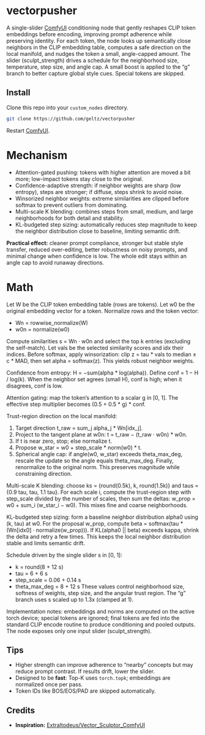 # vectorpusher

A single-slider [ComfyUI](https://github.com/comfyanonymous/ComfyUI) conditioning node that gently reshapes CLIP token embeddings before encoding, improving prompt adherence while preserving identity. For each token, the node looks up semantically close neighbors in the CLIP embedding table, computes a safe direction on the local manifold, and nudges the token a small, angle-capped amount. The slider (sculpt_strength) drives a schedule for the neighborhood size, temperature, step size, and angle cap. A small boost is applied to the “g” branch to better capture global style cues. Special tokens are skipped.

## Install

Clone this repo into your `custom_nodes` directory.
```bash
git clone https://github.com/geltz/vectorpusher
```
Restart [ComfyUI](https://github.com/comfyanonymous/ComfyUI).

# Mechanism

* Attention-gated pushing: tokens with higher attention are moved a bit more; low-impact tokens stay close to the original. 
* Confidence-adaptive strength: if neighbor weights are sharp (low entropy), steps are stronger; if diffuse, steps shrink to avoid noise. 
* Winsorized neighbor weights: extreme similarities are clipped before softmax to prevent outliers from dominating. 
* Multi-scale K blending: combines steps from small, medium, and large neighborhoods for both detail and stability. 
* KL-budgeted step sizing: automatically reduces step magnitude to keep the neighbor distribution close to baseline, limiting semantic drift.  

**Practical effect:** cleaner prompt compliance, stronger but stable style transfer, reduced over-editing, better robustness on noisy prompts, and minimal change when confidence is low. The whole edit stays within an angle cap to avoid runaway directions. 

# Math

Let W be the CLIP token embedding table (rows are tokens). Let w0 be the original embedding vector for a token. Normalize rows and the token vector:

* Wn = rowwise_normalize(W)
* w0n = normalize(w0) 

Compute similarities s = Wn · w0n and select the top k entries (excluding the self-match). Let vals be the selected similarity scores and idx their indices. Before softmax, apply winsorization: clip z = tau * vals to median ± c * MAD, then set alpha = softmax(z). This yields robust neighbor weights. 

Confidence from entropy: H = −sum(alpha * log(alpha)). Define conf = 1 − H / log(k). When the neighbor set agrees (small H), conf is high; when it disagrees, conf is low. 

Attention gating: map the token’s attention to a scalar g in [0, 1]. The effective step multiplier becomes (0.5 + 0.5 * g) * conf. 

Trust-region direction on the local manifold:

1. Target direction t_raw = sum_j alpha_j * Wn[idx_j].
2. Project to the tangent plane at w0n: t = t_raw − (t_raw · w0n) * w0n.
3. If t is near zero, stop; else normalize t.
4. Propose w_star = w0 + step_scale * norm(w0) * t.
5. Spherical angle cap: if angle(w0, w_star) exceeds theta_max_deg, rescale the update so the angle equals theta_max_deg.
   Finally, renormalize to the original norm. This preserves magnitude while constraining direction. 

Multi-scale K blending: choose ks = {round(0.5k), k, round(1.5k)} and taus = {0.9 tau, tau, 1.1 tau}. For each scale i, compute the trust-region step with step_scale divided by the number of scales, then sum the deltas: w_prop = w0 + sum_i (w_star_i − w0). This mixes fine and coarse neighborhoods. 

KL-budgeted step sizing: form a baseline neighbor distribution alpha0 using (k, tau) at w0. For the proposal w_prop, compute beta = softmax(tau * (Wn[idx0] · normalize(w_prop))). If KL(alpha0 || beta) exceeds kappa, shrink the delta and retry a few times. This keeps the local neighbor distribution stable and limits semantic drift. 

Schedule driven by the single slider s in [0, 1]:

* k = round(8 + 12 s)
* tau = 6 + 6 s
* step_scale = 0.06 + 0.14 s
* theta_max_deg = 8 + 12 s
  These values control neighborhood size, softness of weights, step size, and the angular trust region. The “g” branch uses s scaled up to 1.3x (clamped at 1).
  
Implementation notes: embeddings and norms are computed on the active torch device; special tokens are ignored; final tokens are fed into the standard CLIP encode routine to produce conditioning and pooled outputs. The node exposes only one input slider (sculpt_strength).

## Tips

* Higher strength can improve adherence to “nearby” concepts but may reduce prompt contrast. If results drift, lower the slider.
* Designed to be **fast**: Top-K uses `torch.topk`; embeddings are normalized once per pass. 
* Token IDs like BOS/EOS/PAD are skipped automatically. 

## Credits

* **Inspiration:** [Extraltodeus/Vector_Sculptor_ComfyUI](https://github.com/Extraltodeus/Vector_Sculptor_ComfyUI)



